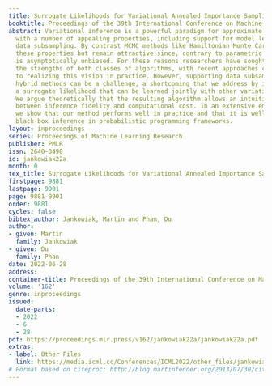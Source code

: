 ```yaml
---
title: Surrogate Likelihoods for Variational Annealed Importance Sampling
booktitle: Proceedings of the 39th International Conference on Machine Learning
abstract: Variational inference is a powerful paradigm for approximate Bayesian inference
  with a number of appealing properties, including support for model learning and
  data subsampling. By contrast MCMC methods like Hamiltonian Monte Carlo do not share
  these properties but remain attractive since, contrary to parametric methods, MCMC
  is asymptotically unbiased. For these reasons researchers have sought to combine
  the strengths of both classes of algorithms, with recent approaches coming closer
  to realizing this vision in practice. However, supporting data subsampling in these
  hybrid methods can be a challenge, a shortcoming that we address by introducing
  a surrogate likelihood that can be learned jointly with other variational parameters.
  We argue theoretically that the resulting algorithm allows an intuitive trade-off
  between inference fidelity and computational cost. In an extensive empirical comparison
  we show that our method performs well in practice and that it is well-suited for
  black-box inference in probabilistic programming frameworks.
layout: inproceedings
series: Proceedings of Machine Learning Research
publisher: PMLR
issn: 2640-3498
id: jankowiak22a
month: 0
tex_title: Surrogate Likelihoods for Variational Annealed Importance Sampling
firstpage: 9881
lastpage: 9901
page: 9881-9901
order: 9881
cycles: false
bibtex_author: Jankowiak, Martin and Phan, Du
author:
- given: Martin
  family: Jankowiak
- given: Du
  family: Phan
date: 2022-06-28
address:
container-title: Proceedings of the 39th International Conference on Machine Learning
volume: '162'
genre: inproceedings
issued:
  date-parts:
  - 2022
  - 6
  - 28
pdf: https://proceedings.mlr.press/v162/jankowiak22a/jankowiak22a.pdf
extras:
- label: Other Files
  link: https://media.icml.cc/Conferences/ICML2022/other_files/jankowiak22a-supp.zip
# Format based on citeproc: http://blog.martinfenner.org/2013/07/30/citeproc-yaml-for-bibliographies/
---
```

